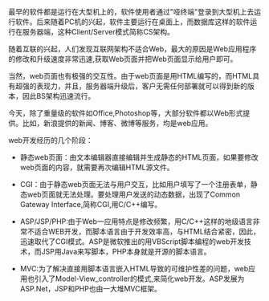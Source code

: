 最早的软件都是运行在大型机上的，软件使用者通过"哑终端"登录到大型机上去运行软件。后来随着PC机的兴起，软件主要运行在桌面上，而数据库这样的软件运行在服务器端，这种Client/Server模式简称CS架构。

随着互联的兴起，人们发现互联网架构不适合Web，最大的原因是Web应用程序的修改和升级速度非常迅速,获取Web页面并把Web页面显示给用户即可。

当然，web页面也有极强的交互性。由于web页面是用HTML编写的，而HTML具有超强的表现力，并且，服务器端升级后，客户无需任何部署就可以得到新的版本，因此BS架构迅速流行。

今天，除了重量级的软件如Office,Photoshop等，大部分软件都以Web形式提供。比如，新浪提供的新闻、博客、微博等服务，均是web应用。

web开发经历的几个阶段：
- 静态web页面：由文本编辑器直接编辑并生成静态的HTML页面，如果要修改web页面的内容，就需要再次编辑HTML源文件。
- CGI：由于静态web页面无法与用户交互，比如用户填写了一个注册表单，静态web页面就无法处理。要处理用户发送的动态数据，出现了Common Gateway Interface,简称CGI,用C/C++编写。

- ASP/JSP/PHP:由于Web一应用特点是修改频繁，用C/C++这样的地级语言非常不适合WEB开发，而脚本语言由于开发效率高，与HTML结合紧密，因此，迅速取代了CGI模式。ASP是微软推出的用VBScript脚本编程的web开发技术，而JSP用Java来写脚本，PHP本身就是开源的脚本语言。

- MVC:为了解决直接用脚本语言嵌入HTML导致的可维护性差的问题，web应用也引入了Model-View_controller的模式,来简化web开发。ASP发展为ASP.Net，JSP和PHP也由一大堆MVC框架。
